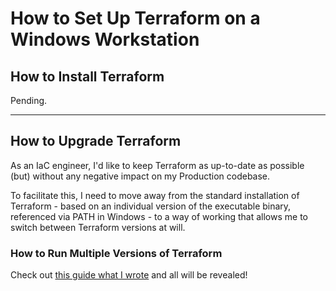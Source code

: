 # How to Set Up Terraform on a Windows Workstation

## How to Install Terraform

Pending.

----

## How to Upgrade Terraform

As an IaC engineer, I'd like to keep Terraform as up-to-date as possible (but) without any negative impact on my Production codebase.

To facilitate this, I need to move away from the standard installation of Terraform - based on an individual version of the executable binary, referenced via PATH in Windows - to a way of working that allows me to switch between Terraform versions at will.

### How to Run Multiple Versions of Terraform

Check out [this guide what I wrote](Run-Multiple-Terraform-Versions-Windows.md) and all will be revealed!
